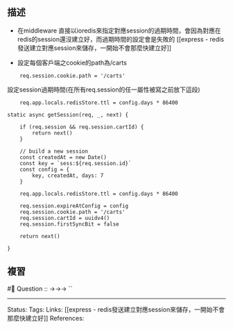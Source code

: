 


## 描述

- 在middleware 直接以ioredis來指定對應session的過期時間，會因為對應在redis的session還沒建立好，而過期時間的設定會是失敗的
[[express - redis發送建立對應session來儲存，一開始不會那麼快建立好]]



- 設定每個客戶端之cookie的path為/carts 
```
	req.session.cookie.path = '/carts'
```
設定session過期時間(在所有req.session的任一屬性被寫之前放下這段)
```
	req.app.locals.redisStore.ttl = config.days * 86400
```

```
static async getSession(req, _, next) {

	if (req.session && req.session.cartId) {
		return next()
	}

	// build a new session
	const createdAt = new Date()
	const key = `sess:${req.session.id}`
	const config = {
		key, createdAt, days: 7
	}

	req.app.locals.redisStore.ttl = config.days * 86400

	req.session.expireAtConfig = config
	req.session.cookie.path = '/carts'
	req.session.cartId = uuidv4()
	req.session.firstSyncBit = false

	return next()

}

```


## 複習
#🧠 Question :: ->->-> ``

---
Status: 
Tags:
Links:
[[express - redis發送建立對應session來儲存，一開始不會那麼快建立好]]
References: